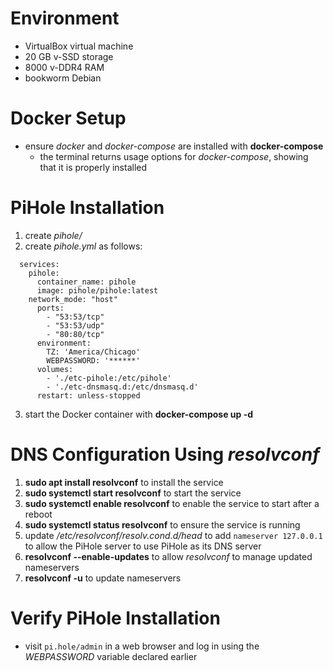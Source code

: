# Environment
- VirtualBox virtual machine
- 20 GB v-SSD storage
- 8000 v-DDR4 RAM
- bookworm Debian

# Docker Setup
- ensure *docker* and *docker-compose* are installed with **docker-compose**
	- the terminal returns usage options for *docker-compose*, showing that it is properly installed

# PiHole Installation
1. create *pihole/*
2. create *pihole.yml* as follows:
```
  services:
    pihole:
      container_name: pihole
      image: pihole/pihole:latest
    network_mode: "host"
      ports:
        - "53:53/tcp"
        - "53:53/udp"
        - "80:80/tcp"
      environment:
        TZ: 'America/Chicago'
        WEBPASSWORD: '******'
      volumes:
        - './etc-pihole:/etc/pihole'
        - './etc-dnsmasq.d:/etc/dnsmasq.d'
      restart: unless-stopped
```
3. start the Docker container with **docker-compose up -d**

# DNS Configuration Using *resolvconf*
1. **sudo apt install resolvconf** to install the service
2. **sudo systemctl start resolvconf** to start the service
3. **sudo systemctl enable resolvconf** to enable the service to start after a reboot
4. **sudo systemctl status resolvconf** to ensure the service is running
5. update */etc/resolvconf/resolv.cond.d/head* to add `nameserver 127.0.0.1` to allow the PiHole server to use PiHole as its DNS server
6. **resolvconf --enable-updates** to allow *resolvconf* to manage updated nameservers
7. **resolvconf -u** to update nameservers

# Verify PiHole Installation
- visit `pi.hole/admin` in a web browser and log in using the *WEBPASSWORD* variable declared earlier